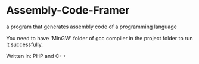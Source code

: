 # Assembly-Code-Framer
a program that generates assembly code of a programming language


You need to have 'MinGW' folder of gcc compiler in the project folder to run it successfully.

Written in: 
PHP and C++
